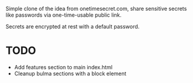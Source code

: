 Simple clone of the idea from onetimesecret.com, share sensitive secrets like passwords via one-time-usable public link.

Secrets are encrypted at rest with a default password.

# TODO
- Add features section to main index.html
- Cleanup bulma sections with a block element